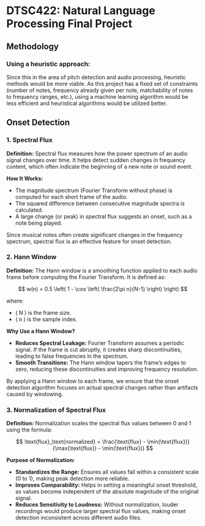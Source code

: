 # DTSC422: Natural Language Processing Final Project

## Methodology

### Using a heuristic approach:
Since this in the area of pitch detection and audio processing, heuristic methods would be more viable.
As this project has a fixed set of constraints (number of notes, frequency already given per note, matchability
of notes to frequency ranges, etc.), using a machine learning algorithm would be less efficient and heuristical algorithms would be utilized better.

## Onset Detection

### **1. Spectral Flux**

**Definition:** Spectral flux measures how the power spectrum of an audio signal changes over time. It helps detect sudden changes in frequency content, which often indicate the beginning of a new note or sound event.

**How It Works:**
- The magnitude spectrum (Fourier Transform without phase) is computed for each short frame of the audio.
- The squared difference between consecutive magnitude spectra is calculated.
- A large change (or peak) in spectral flux suggests an onset, such as a note being played.

Since musical notes often create significant changes in the frequency spectrum, spectral flux is an effective feature for onset detection.

### **2. Hann Window**

**Definition:** The Hann window is a smoothing function applied to each audio frame before computing the Fourier Transform. It is defined as:

$$ w(n) = 0.5 \left( 1 - \cos \left( \frac{2\pi n}{N-1} \right) \right) $$

where:
- \( N \) is the frame size.
- \( n \) is the sample index.

**Why Use a Hann Window?**
- **Reduces Spectral Leakage:** Fourier Transform assumes a periodic signal. If the frame is cut abruptly, it creates sharp discontinuities, leading to false frequencies in the spectrum.
- **Smooth Transitions:** The Hann window tapers the frame’s edges to zero, reducing these discontinuities and improving frequency resolution.

By applying a Hann window to each frame, we ensure that the onset detection algorithm focuses on actual spectral changes rather than artifacts caused by windowing.

### **3. Normalization of Spectral Flux**

**Definition:** Normalization scales the spectral flux values between 0 and 1 using the formula:

$$ \text{flux}_\text{normalized} = \frac{\text{flux} - \min(\text{flux})}{\max(\text{flux}) - \min(\text{flux})} $$

**Purpose of Normalization:**
- **Standardizes the Range:** Ensures all values fall within a consistent scale (0 to 1), making peak detection more reliable.
- **Improves Comparability:** Helps in setting a meaningful onset threshold, as values become independent of the absolute magnitude of the original signal.
- **Reduces Sensitivity to Loudness:** Without normalization, louder recordings would produce larger spectral flux values, making onset detection inconsistent across different audio files.
